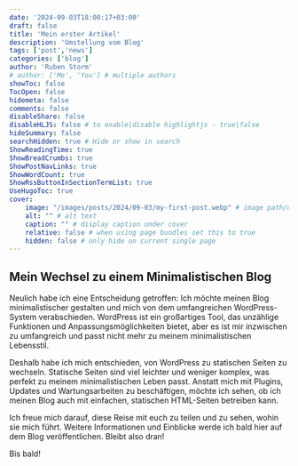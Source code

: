 ```yaml
---
date: '2024-09-03T18:00:17+03:00'
draft: false
title: 'Mein erster Artikel'
description: 'Umstellung vom Blog'
tags: ['post','news']
categories: ['blog']
author: 'Ruben Storm'
# author: ['Me', 'You'] # multiple authors
showToc: false
TocOpen: false
hidemeta: false
comments: false
disableShare: false
disableHLJS: false # to enable|disable highlightjs - true|false
hideSummary: false
searchHidden: true # Hide or show in search
ShowReadingTime: true
ShowBreadCrumbs: true
ShowPostNavLinks: true
ShowWordCount: true
ShowRssButtonInSectionTermList: true
UseHugoToc: true
cover:
    image: "/images/posts/2024/09-03/my-first-post.webp" # image path/url
    alt: "" # alt text
    caption: "" # display caption under cover
    relative: false # when using page bundles set this to true
    hidden: false # only hide on current single page
---
```


## Mein Wechsel zu einem Minimalistischen Blog

Neulich habe ich eine Entscheidung getroffen: Ich möchte meinen Blog minimalistischer gestalten und mich von dem umfangreichen WordPress-System verabschieden. WordPress ist ein großartiges Tool, das unzählige Funktionen und Anpassungsmöglichkeiten bietet, aber es ist mir inzwischen zu umfangreich und passt nicht mehr zu meinem minimalistischen Lebensstil.

Deshalb habe ich mich entschieden, von WordPress zu statischen Seiten zu wechseln. Statische Seiten sind viel leichter und weniger komplex, was perfekt zu meinem minimalistischen Leben passt. Anstatt mich mit Plugins, Updates und Wartungsarbeiten zu beschäftigen, möchte ich sehen, ob ich meinen Blog auch mit einfachen, statischen HTML-Seiten betreiben kann.

Ich freue mich darauf, diese Reise mit euch zu teilen und zu sehen, wohin sie mich führt. Weitere Informationen und Einblicke werde ich bald hier auf dem Blog veröffentlichen. Bleibt also dran!

Bis bald! 

